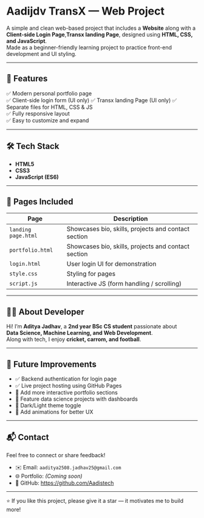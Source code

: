 # Aadijdv TransX —  Web Project

A simple and clean web-based project that includes a **Website** along with a **Client-side Login Page**,**Transx landing Page**, designed using **HTML, CSS, and JavaScript**.  
Made as a beginner-friendly learning project to practice front-end development and UI styling.

---

## 🚀 Features

✅ Modern personal portfolio page  
✅ Client-side login form (UI only) 
✅ Transx landing Page (UI only) 
✅ Separate files for HTML, CSS & JS  
✅ Fully responsive layout  
✅ Easy to customize and expand

---

## 🛠️ Tech Stack

- **HTML5**
- **CSS3**
- **JavaScript (ES6)**

---

## 📌 Pages Included

| Page | Description |
|------|-------------|
| `landing page.html` | Showcases bio, skills, projects and contact section |
| `portfolio.html` | Showcases bio, skills, projects and contact section |
| `login.html` | User login UI for demonstration |
| `style.css` | Styling for pages |
| `script.js` | Interactive JS (form handling / scrolling) |

---

## 🧑‍💻 About Developer

Hi! I’m **Aditya Jadhav**, a **2nd year BSc CS student** passionate about  
**Data Science, Machine Learning, and Web Development**.  
Along with tech, I enjoy **cricket, carrom, and football**.

---

## 🎯 Future Improvements

- ✅ Backend authentication for login page  
- ✅ Live project hosting using GitHub Pages  
- 🔲 Add more interactive portfolio sections  
- 🔲 Feature data science projects with dashboards  
- 🔲 Dark/Light theme toggle  
- 🔲 Add animations for better UX  

---

## 📬 Contact

Feel free to connect or share feedback!

- ✉️ Email: `aaditya2508.jadhav25@gmail.com`  
- 🌐 Portfolio: *(Coming soon)*  
- 🐙 GitHub: https://github.com/Aadistech  

---

⭐ If you like this project, please give it a star — it motivates me to build more!  
